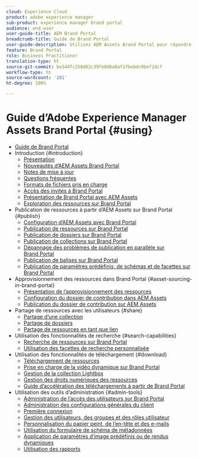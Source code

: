 ```yaml
---
cloud: Experience Cloud
product: adobe experience manager
sub-product: experience manager brand portal
audience: end-user
user-guide-title: AEM Brand Portal
breadcrumb-title: Guide de Brand Portal
user-guide-description: Utilisez AEM Assets Brand Portal pour répondre aux besoins marketing en distribuant des ressources de marque et de produit approuvées à des agences externes, des partenaires, des équipes internes et des revendeurs pour téléchargement, et ce en toute sécurité.
feature: Brand Portal
role: Business Practitioner
translation-type: ht
source-git-commit: be344fc258d82c39fe0d6a0af1fbebdc9bef2dcf
workflow-type: ht
source-wordcount: '281'
ht-degree: 100%

---
```



# Guide d’Adobe Experience Manager Assets Brand Portal {#using}

+ [Guide de Brand Portal](using/home.md)
+ Introduction {#introduction}
   + [Présentation](using/brand-portal.md)
   + [Nouveautés d’AEM Assets Brand Portal](using/whats-new.md)
   + [Notes de mise à jour](using/brand-portal-release-notes.md)
   + [Questions fréquentes](using/brand-portal-faqs.md)
   + [Formats de fichiers pris en charge](using/brand-portal-supported-formats.md)
   + [Accès des invités à Brand Portal](using/guest-access.md)
   + [Présentation de Brand Portal avec AEM Assets](https://docs.adobe.com/content/help/fr-FR/experience-manager-brand-portal/using/home.html)
   + [Exploration des ressources sur Brand Portal](using/browse-assets-brand-portal.md)
+ Publication de ressources à partir d’AEM Assets sur Brand Portal {#publish}
   + [Configuration d’AEM Assets avec Brand Portal](using/configure-aem-assets-with-brand-portal.md)
   + [Publication de ressources sur Brand Portal](https://docs.adobe.com/content/help/fr-FR/experience-manager-65/assets/brandportal/brand-portal-publish-assets.html)
   + [Publication de dossiers sur Brand Portal](https://docs.adobe.com/content/help/fr-FR/experience-manager-65/assets/brandportal/brand-portal-publish-folder.html)
   + [Publication de collections sur Brand Portal](https://docs.adobe.com/content/help/fr-FR/experience-manager-65/assets/brandportal/brand-portal-publish-collection.html)
   + [Dépannage des problèmes de publication en parallèle sur Brand Portal](using/troubleshoot-parallel-publishing.md)
   + [Publication de balises sur Brand Portal](using/brand-portal-publish-tags.md)
   + [Publication de paramètres prédéfinis, de schémas et de facettes sur Brand Portal](using/publish-schema-search-facets-presets.md)
+ Approvisionnement des ressources dans Brand Portal {#asset-sourcing-in-brand-portal}
   + [Présentation de l’approvisionnement des ressources](using/brand-portal-asset-sourcing.md)
   + [Configuration du dossier de contribution dans AEM Assets](using/brand-portal-publish-contribution-folder-to-brand-portal.md)
   + [Publication du dossier de contribution sur AEM Assets](using/brand-portal-publish-contribution-folder-to-aem-assets.md)
+ Partage de ressources avec les utilisateurs {#share}
   + [Partage d’une collection](using/brand-portal-share-collection.md)
   + [Partage de dossiers](using/brand-portal-sharing-folders.md)
   + [Partage de ressources en tant que lien](using/brand-portal-link-share.md)
+ Utilisation des fonctionnalités de recherche {#search-capabilities}
   + [Recherche de ressources sur Brand Portal](using/brand-portal-searching.md)
   + [Utilisation des facettes de recherche personnalisée](using/brand-portal-search-facets.md)
+ Utilisation des fonctionnalités de téléchargement {#download}
   + [Téléchargement de ressources](using/brand-portal-download-assets.md)
   + [Prise en charge de la vidéo dynamique sur Brand Portal](using/dynamic-video-brand-portal.md)
   + [Gestion de la collection Lightbox](using/brand-portal-light-box.md)
   + [Gestion des droits numériques des ressources](using/manage-digital-rights-of-assets.md)
   + [Guide d’accélération des téléchargements à partir de Brand Portal](using/accelerated-download.md)
+ Utilisation des outils d’administration {#admin-tools}
   + [Administration de l’accès des utilisateurs sur Brand Portal](using/access-configurations-brand-portal.md)
   + [Administration des configurations générales du client](using/brand-portal-general-configuration.md)
   + [Première connexion](using/brand-portal-onboarding.md)
   + [Gestion des utilisateurs, des groupes et des rôles utilisateur](using/brand-portal-adding-users.md)
   + [Personnalisation du papier peint, de l’en-tête et des e-mails](using/brand-portal-branding.md)
   + [Utilisation du formulaire de schéma de métadonnées](using/brand-portal-metadata-schemas.md)
   + [Application de paramètres d’image prédéfinis ou de rendus dynamiques](using/brand-portal-image-presets.md)
   + [Utilisation des rapports](using/brand-portal-reports.md)

